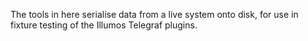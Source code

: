 The tools in here serialise data from a live system onto disk, for use in
fixture testing of the Illumos Telegraf plugins.
